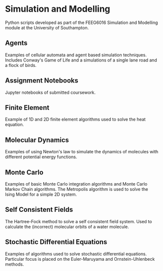 # Simulation and Modelling

Python scripts developed as part of the FEEG6016 Simulation and Modelling module at the University of Southampton.

## Agents

Examples of cellular automata and agent based simulation techniques. Includes Conway's Game of Life and a simulations of a single lane road and a flock of birds.

## Assignment Notebooks

Jupyter notebooks of submitted coursework.

## Finite Element

Example of 1D and 2D finite element algorithms used to solve the heat equation.

## Molecular Dynamics

Examples of using Newton's law to simulate the dynamics of molecules with different potential energy functions.

## Monte Carlo

Examples of basic Monte Carlo integration algorithms and Monte Carlo Markov Chain algorithms. The Metropolis algorithm is used to solve the Ising Model for a simple 2D system.

## Self Consistent Fields

The Hartree-Fock method to solve a self consistent field system. Used to calculate the (incorrect) molecular orbits of a water molecule.

## Stochastic Differential Equations

Examples of algorithms used to solve stochastic differential equations. Particular focus is placed on the Euler-Maruyama and Ornstein-Uhlenbeck methods.
